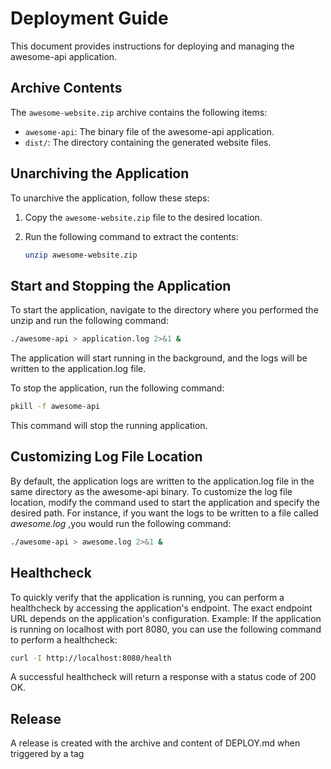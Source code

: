 # Deployment Guide

This document provides instructions for deploying and managing the awesome-api
application.

## Archive Contents

The `awesome-website.zip` archive contains the following items:

- `awesome-api`: The binary file of the awesome-api application.
- `dist/`: The directory containing the generated website files.

## Unarchiving the Application

To unarchive the application, follow these steps:

1. Copy the `awesome-website.zip` file to the desired location.
2. Run the following command to extract the contents:

   ```bash
   unzip awesome-website.zip
   ```

## Start and Stopping the Application

To start the application, navigate to the directory where you performed the
unzip and run the following command:

```bash
./awesome-api > application.log 2>&1 &
```

The application will start running in the background, and the logs will be
written to the application.log file.

To stop the application, run the following command:

```bash
pkill -f awesome-api

```

This command will stop the running application.

## Customizing Log File Location

By default, the application logs are written to the application.log file in the
same directory as the awesome-api binary. To customize the log file location,
modify the command used to start the application and specify the desired path.
For instance, if you want the logs to be written to a file called *awesome.log*
,you would run the following command:

```bash
./awesome-api > awesome.log 2>&1 &
```

## Healthcheck

To quickly verify that the application is running, you can perform a
healthcheck by accessing the application's endpoint. The exact endpoint URL
depends on the application's configuration.
Example: If the application is running on localhost with port 8080, you can use
the following command to perform a healthcheck:

```bash
curl -I http://localhost:8080/health
```

A successful healthcheck will return a response with a status code of 200 OK.

## Release

A release is created with the archive and content of DEPLOY.md
when triggered by a tag
